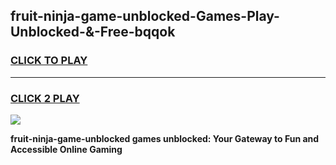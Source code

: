 
## fruit-ninja-game-unblocked-Games-Play-Unblocked-&-Free-bqqok
<h3>
<a href="https://premium76.site?title=fruit-ninja-game-unblocked&ref=24A">CLICK TO PLAY</a></h3>
<hr>

<h3>
<a href="https://premium76.site?title=fruit-ninja-game-unblocked&ref=24A">CLICK 2 PLAY</a>
  
</h3>

<a href="https://premium76.site?title=fruit-ninja-game-unblocked&ref=24A"><img src="https://clearcache.store/games.png"></a>


**fruit-ninja-game-unblocked games unblocked: Your Gateway to Fun and Accessible Online Gaming**

